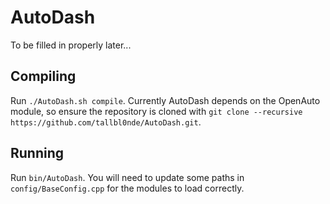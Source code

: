 # AutoDash

To be filled in properly later...

## Compiling

Run `./AutoDash.sh compile`.
Currently AutoDash depends on the OpenAuto module, so ensure the repository is cloned with `git clone --recursive https://github.com/tallbl0nde/AutoDash.git`.

## Running

Run `bin/AutoDash`.
You will need to update some paths in `config/BaseConfig.cpp` for the modules to load correctly.